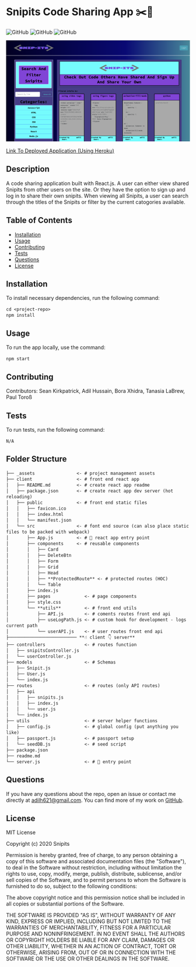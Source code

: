 # Snipits Code Sharing App ✂️📎

![GitHub](https://img.shields.io/github/downloads/adilh621/snip-its/total) ![GitHub](https://img.shields.io/github/languages/top/adilh621/snip-its) ![GitHub](https://img.shields.io/badge/license-MIT-green?style=flat) 

<img src="./assets/ScreenShot.png">

[Link To Deployed Application (Using Heroku)](https://snip-its.herokuapp.com/)


## Description
A code sharing application built with React.js. A user can either view shared Snipits from other users on the site. Or they have the option to  sign up and log in to share their own snipits. When viewing all Snipits, a user can search through the titles of the Snipits or filter by the current catogories available.
## Table of Contents 
  - [Installation](#installation)
  - [Usage](#usage)
  - [Contributing](#contributing)
  - [Tests](#tests)
  - [Questions](#questions)
  - [License](#license)
## Installation
To install necessary dependencies, run the following command:
``` 
cd <project-repo>
npm install
```
## Usage
To run the app locally, use the command:
``` 
npm start
```
## Contributing
Contributors: Sean Kirkpatrick, Adil Hussain, Bora Xhidra, Tanasia LaBrew, Paul Toroß
## Tests
To run tests, run the following command:
```
N/A
```

## Folder Structure
```
├── _assets                <- # project management assets
├── client                 <- # front end react app                        
│   ├── README.md          <- # create react app readme
│   ├── package.json       <- # create react app dev server (hot reloading)
│   ├── public             <- # front end static files 
│   │   ├── favicon.ico
│   │   ├── index.html
│   │   └── manifest.json
│   └── src                <- # font end source (can also place static files to be packed with webpack)
│       ├── App.js         <- # 🚀 react app entry point 
│       ├── components     <- # reusable components
│       │   ├── Card
│       │   ├── DeleteBtn
│       │   ├── Form
│       │   ├── Grid
│       │   ├── Head
│       │   ├── **ProtectedRoute** <- # protected routes (HOC)
│       │   └── Table
│       ├── index.js
│       ├── pages             <- # page components
│       ├── style.css
│       └── **utils**         <- # front end utils
│           ├── API.js        <- # coments routes front end api
│           ├── useLogPath.js <- # custom hook for development - logs current path
│           └── userAPI.js    <- # user routes front end api
├────────────────────────── **☝️ client 👇 server**
├── controllers               <- # routes function
│   ├── snipitsController.js
│   └── userController.js
├── models                    <- # Schemas
│   ├── Snipit.js
│   ├── User.js
│   └── index.js
├── routes                    <- # routes (only API routes)
│   ├── api
│   │   ├── snipits.js
│   │   ├── index.js
│   │   └── user.js
│   └── index.js
├── utils                     <- # server helper functions 
│   ├── config.js             <- # global config (put anything you like)
│   ├── passport.js           <- # passport setup
│   └── seedDB.js             <- # seed script
├── package.json
├── readme.md
└── server.js                 <- # 🚀 entry point
```
## Questions
If you have any questions about the repo, open an issue or contact me directly at adilh621@gmail.com. You can find more of my work on [GitHub](https://github.com/adilh621).
## License
MIT License

Copyright (c) 2020 Snipits

Permission is hereby granted, free of charge, to any person obtaining a copy
of this software and associated documentation files (the "Software"), to deal
in the Software without restriction, including without limitation the rights
to use, copy, modify, merge, publish, distribute, sublicense, and/or sell
copies of the Software, and to permit persons to whom the Software is
furnished to do so, subject to the following conditions:

The above copyright notice and this permission notice shall be included in all
copies or substantial portions of the Software.

THE SOFTWARE IS PROVIDED "AS IS", WITHOUT WARRANTY OF ANY KIND, EXPRESS OR
IMPLIED, INCLUDING BUT NOT LIMITED TO THE WARRANTIES OF MERCHANTABILITY,
FITNESS FOR A PARTICULAR PURPOSE AND NONINFRINGEMENT. IN NO EVENT SHALL THE
AUTHORS OR COPYRIGHT HOLDERS BE LIABLE FOR ANY CLAIM, DAMAGES OR OTHER
LIABILITY, WHETHER IN AN ACTION OF CONTRACT, TORT OR OTHERWISE, ARISING FROM,
OUT OF OR IN CONNECTION WITH THE SOFTWARE OR THE USE OR OTHER DEALINGS IN THE
SOFTWARE.
